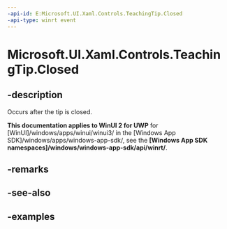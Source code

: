 ```yaml
---
-api-id: E:Microsoft.UI.Xaml.Controls.TeachingTip.Closed
-api-type: winrt event
---
```


# Microsoft.UI.Xaml.Controls.TeachingTip.Closed

<!--
public event Windows.Foundation.TypedEventHandler<Microsoft.UI.Xaml.Controls.TeachingTip,Microsoft.UI.Xaml.Controls.TeachingTipClosedEventArgs> Closed;
-->

## -description

Occurs after the tip is closed.

**This documentation applies to WinUI 2 for UWP** for [WinUI]/windows/apps/winui/winui3/ in the [Windows App SDK]/windows/apps/windows-app-sdk/, see the **[Windows App SDK namespaces]/windows/windows-app-sdk/api/winrt/**.

## -remarks

## -see-also

## -examples

